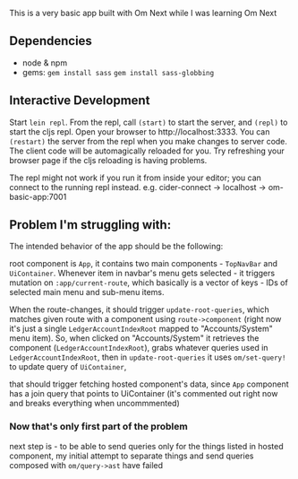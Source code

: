 This is a very basic app built with Om Next
while I was learning Om Next

## Dependencies
- node & npm
- gems:
    `gem install sass`
    `gem install sass-globbing`

## Interactive Development
Start `lein repl`.
From the repl, call `(start)` to start the server,
and `(repl)` to start the cljs repl.
Open your browser to http://localhost:3333.
You can `(restart)` the server from the repl when you make changes to server code.
The client code will be automagically reloaded for you.
Try refreshing your browser page if the cljs reloading is having problems.

The repl might not work if you run it from inside your editor;
you can connect to the running repl instead.
e.g. cider-connect -> localhost -> om-basic-app:7001

## Problem I'm struggling with:

The intended behavior of the app should be the following:

root component is `App`, it contains two main components - `TopNavBar` and `UiContainer`. Whenever item in navbar's menu gets selected - it triggers mutation on `:app/current-route`, which basically is a vector of keys - IDs of selected main menu and sub-menu items. 

When the route-changes, it should trigger `update-root-queries`, which matches given route with a component using `route->component` (right now it's just a single `LedgerAccountIndexRoot` mapped to "Accounts/System" menu item).
So, when clicked on "Accounts/System" it retrieves the component (`LedgerAccountIndexRoot`), grabs whatever queries used in `LedgerAccountIndexRoot`, then in `update-root-queries` it uses `om/set-query!` to update query of `UiContainer`, 

that should trigger fetching hosted component's data, since `App` component has a join query that points to UiContainer (it's commented out right now and breaks everything when uncommmented)

### Now that's only first part of the problem

next step is - to be able to send queries only for the things listed in hosted component, my initial attempt to separate things and send queries composed with `om/query->ast` have failed
